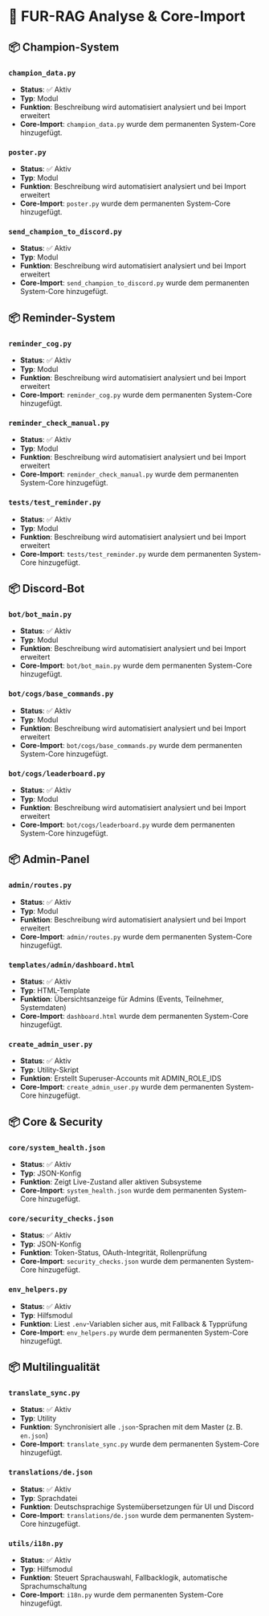# 🧠 FUR-RAG Analyse & Core-Import

## 📦 Champion-System

### `champion_data.py`
- **Status**: ✅ Aktiv  
- **Typ**: Modul  
- **Funktion**: Beschreibung wird automatisiert analysiert und bei Import erweitert  
- **Core-Import**: `champion_data.py` wurde dem permanenten System-Core hinzugefügt.

### `poster.py`
- **Status**: ✅ Aktiv  
- **Typ**: Modul  
- **Funktion**: Beschreibung wird automatisiert analysiert und bei Import erweitert  
- **Core-Import**: `poster.py` wurde dem permanenten System-Core hinzugefügt.

### `send_champion_to_discord.py`
- **Status**: ✅ Aktiv  
- **Typ**: Modul  
- **Funktion**: Beschreibung wird automatisiert analysiert und bei Import erweitert  
- **Core-Import**: `send_champion_to_discord.py` wurde dem permanenten System-Core hinzugefügt.

## 📦 Reminder-System

### `reminder_cog.py`
- **Status**: ✅ Aktiv  
- **Typ**: Modul  
- **Funktion**: Beschreibung wird automatisiert analysiert und bei Import erweitert  
- **Core-Import**: `reminder_cog.py` wurde dem permanenten System-Core hinzugefügt.

### `reminder_check_manual.py`
- **Status**: ✅ Aktiv  
- **Typ**: Modul  
- **Funktion**: Beschreibung wird automatisiert analysiert und bei Import erweitert  
- **Core-Import**: `reminder_check_manual.py` wurde dem permanenten System-Core hinzugefügt.

### `tests/test_reminder.py`
- **Status**: ✅ Aktiv  
- **Typ**: Modul  
- **Funktion**: Beschreibung wird automatisiert analysiert und bei Import erweitert  
- **Core-Import**: `tests/test_reminder.py` wurde dem permanenten System-Core hinzugefügt.

## 📦 Discord-Bot

### `bot/bot_main.py`
- **Status**: ✅ Aktiv  
- **Typ**: Modul  
- **Funktion**: Beschreibung wird automatisiert analysiert und bei Import erweitert  
- **Core-Import**: `bot/bot_main.py` wurde dem permanenten System-Core hinzugefügt.

### `bot/cogs/base_commands.py`
- **Status**: ✅ Aktiv  
- **Typ**: Modul  
- **Funktion**: Beschreibung wird automatisiert analysiert und bei Import erweitert  
- **Core-Import**: `bot/cogs/base_commands.py` wurde dem permanenten System-Core hinzugefügt.

### `bot/cogs/leaderboard.py`
- **Status**: ✅ Aktiv  
- **Typ**: Modul  
- **Funktion**: Beschreibung wird automatisiert analysiert und bei Import erweitert  
- **Core-Import**: `bot/cogs/leaderboard.py` wurde dem permanenten System-Core hinzugefügt.

## 📦 Admin-Panel

### `admin/routes.py`
- **Status**: ✅ Aktiv  
- **Typ**: Modul  
- **Funktion**: Beschreibung wird automatisiert analysiert und bei Import erweitert  
- **Core-Import**: `admin/routes.py` wurde dem permanenten System-Core hinzugefügt.

### `templates/admin/dashboard.html`
- **Status**: ✅ Aktiv  
- **Typ**: HTML-Template  
- **Funktion**: Übersichtsanzeige für Admins (Events, Teilnehmer, Systemdaten)  
- **Core-Import**: `dashboard.html` wurde dem permanenten System-Core hinzugefügt.

### `create_admin_user.py`
- **Status**: ✅ Aktiv  
- **Typ**: Utility-Skript  
- **Funktion**: Erstellt Superuser-Accounts mit ADMIN_ROLE_IDS  
- **Core-Import**: `create_admin_user.py` wurde dem permanenten System-Core hinzugefügt.

## 📦 Core & Security

### `core/system_health.json`
- **Status**: ✅ Aktiv  
- **Typ**: JSON-Konfig  
- **Funktion**: Zeigt Live-Zustand aller aktiven Subsysteme  
- **Core-Import**: `system_health.json` wurde dem permanenten System-Core hinzugefügt.

### `core/security_checks.json`
- **Status**: ✅ Aktiv  
- **Typ**: JSON-Konfig  
- **Funktion**: Token-Status, OAuth-Integrität, Rollenprüfung  
- **Core-Import**: `security_checks.json` wurde dem permanenten System-Core hinzugefügt.

### `env_helpers.py`
- **Status**: ✅ Aktiv  
- **Typ**: Hilfsmodul  
- **Funktion**: Liest `.env`-Variablen sicher aus, mit Fallback & Typprüfung  
- **Core-Import**: `env_helpers.py` wurde dem permanenten System-Core hinzugefügt.

## 📦 Multilingualität

### `translate_sync.py`
- **Status**: ✅ Aktiv  
- **Typ**: Utility  
- **Funktion**: Synchronisiert alle `.json`-Sprachen mit dem Master (z. B. `en.json`)  
- **Core-Import**: `translate_sync.py` wurde dem permanenten System-Core hinzugefügt.

### `translations/de.json`
- **Status**: ✅ Aktiv  
- **Typ**: Sprachdatei  
- **Funktion**: Deutschsprachige Systemübersetzungen für UI und Discord  
- **Core-Import**: `translations/de.json` wurde dem permanenten System-Core hinzugefügt.

### `utils/i18n.py`
- **Status**: ✅ Aktiv  
- **Typ**: Hilfsmodul  
- **Funktion**: Steuert Sprachauswahl, Fallbacklogik, automatische Sprachumschaltung  
- **Core-Import**: `i18n.py` wurde dem permanenten System-Core hinzugefügt.